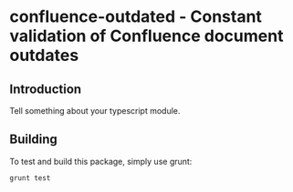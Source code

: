 # confluence-outdated - Constant validation of Confluence document outdates

## Introduction

Tell something about your typescript module.

## Building

To test and build this package, simply use grunt:

    grunt test
